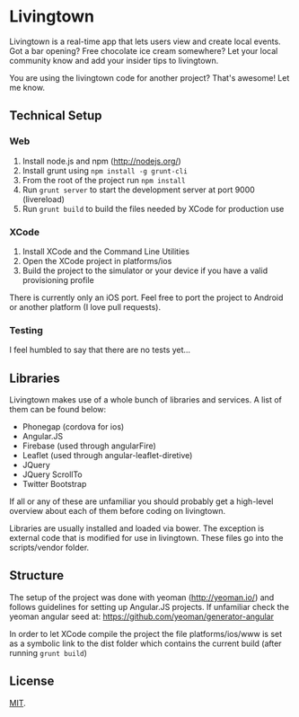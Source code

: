 # Livingtown

Livingtown is a real-time app that lets users view and create local events. Got a bar opening? Free chocolate ice cream somewhere? Let your local community know and add your insider tips to livingtown.

You are using the livingtown code for another project? That's awesome! Let me know.

## Technical Setup  

### Web

  1. Install node.js and npm (http://nodejs.org/)
  2. Install grunt using `npm install -g grunt-cli`
  3. From the root of the project run `npm install`
  4. Run `grunt server` to start the development server at port 9000 (livereload)
  5. Run `grunt build` to build the files needed by XCode for production use

### XCode

  1. Install XCode and the Command Line Utilities
  2. Open the XCode project in platforms/ios
  3. Build the project to the simulator or your device if you have a valid provisioning profile

There is currently only an iOS port. Feel free to port the project to Android or another platform (I love pull requests).

### Testing

I feel humbled to say that there are no tests yet...

## Libraries

Livingtown makes use of a whole bunch of libraries and services. A list of them can be found below:

  - Phonegap (cordova for ios)
  - Angular.JS
  - Firebase (used through angularFire)
  - Leaflet (used through angular-leaflet-diretive)
  - JQuery
  - JQuery ScrollTo
  - Twitter Bootstrap

If all or any of these are unfamiliar you should probably get a high-level overview about each of them before coding on livingtown.

Libraries are usually installed and loaded via bower. The exception is external code that is modified for use in livingtown. These files go into the scripts/vendor folder.

## Structure

The setup of the project was done with yeoman (http://yeoman.io/) and follows guidelines for setting up Angular.JS projects. If unfamiliar check the yeoman angular seed at: https://github.com/yeoman/generator-angular

In order to let XCode compile the project the file platforms/ios/www is set as a symbolic link to the dist folder which contains the current build (after running `grunt build`)

## License
[MIT](http://gabriel.mit-license.org/).
